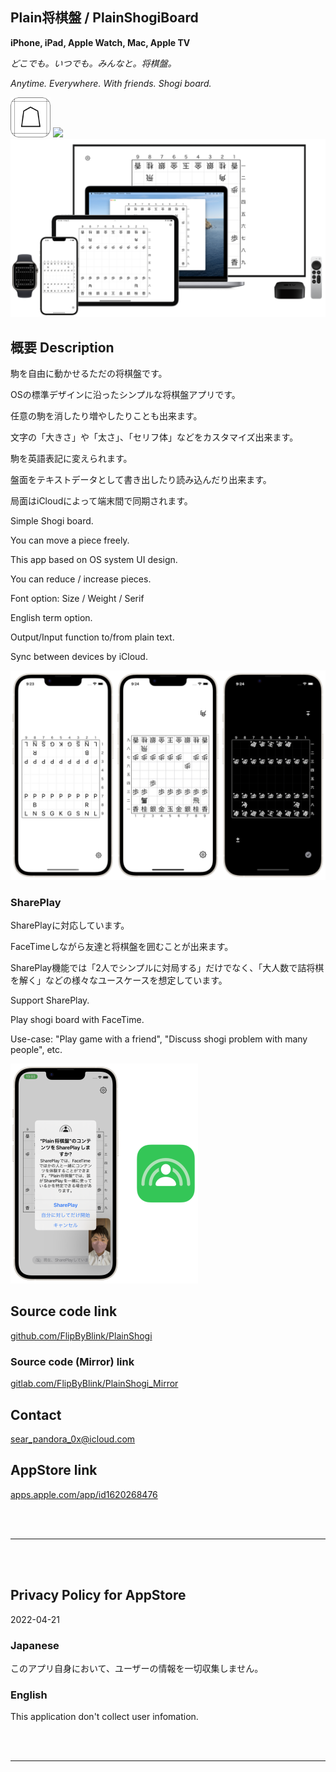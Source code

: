 Plain将棋盤 / PlainShogiBoard
----------------------------
__iPhone, iPad, Apple Watch, Mac, Apple TV__

_どこでも。いつでも。みんなと。将棋盤。_

_Anytime. Everywhere. With friends. Shogi board._

<img src="Shared/サポートファイル/Assets.xcassets/RoundedIcon.imageset/RoundedIcon.png" width="64">

<a href="https://apps.apple.com/app/id1620268476" target="blank">
    <img src="https://developer.apple.com/assets/elements/badges/download-on-the-app-store.svg">
</a>

<img src="Shared/サポートファイル/その他/READMEAssets/ConceptImage.png" width="600">


概要 Description
---------------
駒を自由に動かせるただの将棋盤です。

OSの標準デザインに沿ったシンプルな将棋盤アプリです。

任意の駒を消したり増やしたりことも出来ます。

文字の「大きさ」や「太さ」、「セリフ体」などをカスタマイズ出来ます。

駒を英語表記に変えられます。

盤面をテキストデータとして書き出したり読み込んだり出来ます。

局面はiCloudによって端末間で同期されます。


Simple Shogi board.

You can move a piece freely.

This app based on OS system UI design.

You can reduce / increase pieces.

Font option: Size / Weight / Serif

English term option.

Output/Input function to/from plain text.

Sync between devices by iCloud.


<img src="Shared/サポートファイル/その他/READMEAssets/Screenshots.png" width="600">


### SharePlay
SharePlayに対応しています。

FaceTimeしながら友達と将棋盤を囲むことが出来ます。

SharePlay機能では「2人でシンプルに対局する」だけでなく、「大人数で詰将棋を解く」などの様々なユースケースを想定しています。


Support SharePlay.

Play shogi board with FaceTime.

Use-case: "Play game with a friend", "Discuss shogi problem with many people", etc.


<img src="Shared/サポートファイル/その他/READMEAssets/SharePlay.png" width="300">


Source code link
----------------
[github.com/FlipByBlink/PlainShogi](https://github.com/FlipByBlink/PlainShogi)

### Source code (Mirror) link
[gitlab.com/FlipByBlink/PlainShogi_Mirror](https://gitlab.com/FlipByBlink/PlainShogi_Mirror)


Contact
-------
sear_pandora_0x@icloud.com


AppStore link
-------------
[apps.apple.com/app/id1620268476](https://apps.apple.com/app/id1620268476)


<br>
<br>

* * *

<br>
<br>

Privacy Policy for AppStore
----------------------------
2022-04-21

### Japanese
このアプリ自身において、ユーザーの情報を一切収集しません。

### English
This application don't collect user infomation.

<br>
<br>

* * *

<br>
<br>

<!-- URL "Support page for AppStore" -->
<!-- https://flipbyblink.github.io/PlainShogi/ -->
<!-- URL "Privacy Policy for AppStore" -->
<!-- https://flipbyblink.github.io/PlainShogi/#privacy-policy-for-appstore -->
